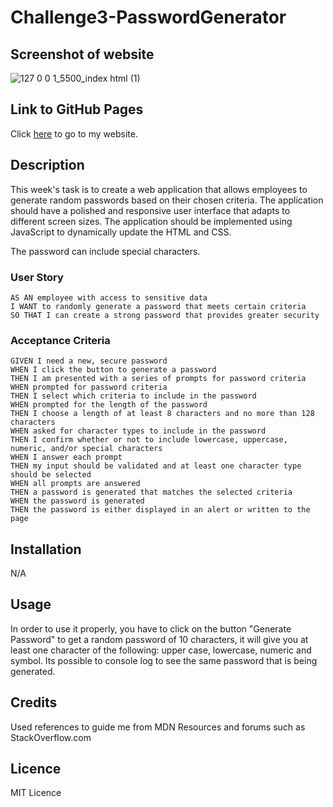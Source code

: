 # Challenge3-PasswordGenerator

## Screenshot of website 
![127 0 0 1_5500_index html (1)](https://user-images.githubusercontent.com/125534814/228043730-e4348c52-ab44-41c2-a1d7-06e7792fac4d.png)

## Link to GitHub Pages
Click [here](https://carloscastilloflores.github.io/Challenge3-PasswordGenerator) to go to my website. 

## Description 

This week's task is to create a web application that allows employees to generate random passwords based on their chosen criteria. The application should have a polished and responsive user interface that adapts to different screen sizes. The application should be implemented using JavaScript to dynamically update the HTML and CSS.

The password can include special characters.

### User Story

```
AS AN employee with access to sensitive data
I WANT to randomly generate a password that meets certain criteria
SO THAT I can create a strong password that provides greater security
```

### Acceptance Criteria

```
GIVEN I need a new, secure password
WHEN I click the button to generate a password
THEN I am presented with a series of prompts for password criteria
WHEN prompted for password criteria
THEN I select which criteria to include in the password
WHEN prompted for the length of the password
THEN I choose a length of at least 8 characters and no more than 128 characters
WHEN asked for character types to include in the password
THEN I confirm whether or not to include lowercase, uppercase, numeric, and/or special characters
WHEN I answer each prompt
THEN my input should be validated and at least one character type should be selected
WHEN all prompts are answered
THEN a password is generated that matches the selected criteria
WHEN the password is generated
THEN the password is either displayed in an alert or written to the page
```

## Installation 
N/A

## Usage 
In order to use it properly, you have to click on the button "Generate Password" to get a random password of 10 characters, it will give you at least one character of the following: upper case, lowercase, numeric and symbol. Its possible to console log to see the same password that is being generated. 

## Credits 
Used references to guide me from MDN Resources and forums such as StackOverflow.com

## Licence 
MIT Licence 
